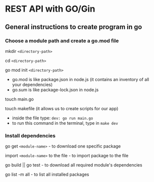 # REST API with GO/Gin

## General instructions to create program in go

### Choose a module path and create a go.mod file

mkdir `<directory-path>`

cd `<directory-path>`

go mod init `<directory-path>`

- go.mod is like package.json in node.js (it contains an inventory of all your dependencies)
- go.sum is like package-lock.json in node.js

touch main.go

touch makefile (it allows us to create scripts for our app)

- inside the file type: `dev: go run main.go`
- to run this command in the terminal, type in `make dev`

### Install dependencies

go get `<module-name>` - to download one specific package

import `<module-name>` to the file - to import package to the file

go build || go test - to download all required module's dependencies

go list -m all - to list all installed packages
